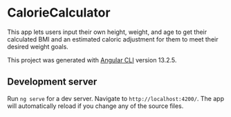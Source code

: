 # CalorieCalculator

This app lets users input their own height, weight, and age to get their calculated BMI and an estimated caloric adjustment for them to meet their desired weight goals.

This project was generated with [Angular CLI](https://github.com/angular/angular-cli) version 13.2.5.

## Development server

Run `ng serve` for a dev server. Navigate to `http://localhost:4200/`. The app will automatically reload if you change any of the source files.
